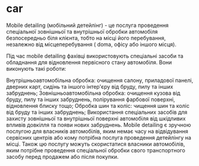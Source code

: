 # car

Mobile detailing (мобільний детейлінг) - це послуга проведення спеціальної зовнішньої та внутрішньої обробки автомобіля безпосередньо біля клієнта, тобто на місці його перебування, незалежно від місцеперебування ( doma, офісу або іншого місця).

Під час mobile detailing фахівці використовують спеціальні засоби та обладнання для відновлення первісного стану автомобіля. Вони виконують такі роботи:

Внутрішньоавтомобільна обробка: очищення салону, приладової панелі, дверних карт, сидінь та іншого інтер'єру від бруду, пилу та інших забруднень;
Зовнішньоавтомобільна обробка: очищення кузова від бруду, пилу та інших забруднень, полірування фарбової поверхні, відновлення блиску тощо;
Обробка шин та коліс: чищення шин та коліс від бруду та інших забруднень;
Використання спеціальних засобів для захисту зовнішньої та внутрішньої поверхні автомобіля від шкідливих впливів довкілля та появи нових забруднень.
Mobile detailing є зручною послугою для власників автомобілів, яким немає часу на відвідування сервісних центрів або кому потрібна послуга проведення детейлінгу на місці. Також цю послугу можуть скористатися власники автомобілів, яким потрібне проведення спеціальної обробки свого транспортного засобу перед продажем або після покупки.
